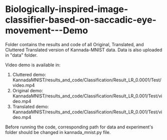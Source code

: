# Biologically-inspired-image-classifier-based-on-saccadic-eye-movement---Demo

Folder contains the results and code of all Original, Translated, and Cluttered Translated version of Kannada-MNIST data. Data is also uploaded in "data" folder.

Video demo is available in:

1. Cluttered demo: KannadaMNIST/results_and_code/Classification/Result_LR_0.0001/Test/video.mp4
2. Original demo: KannadaMNIST/results_and_code/Classification/Result_LR_0.001/Test/video.mp4
3. Translated demo: KannadaMNIST/results_and_code/Classification/Result_LR_0.001/Test/video.mp4

Before running the code, corresponding path for data and experiment's folder should be changed in kannada_mnist.py file.
